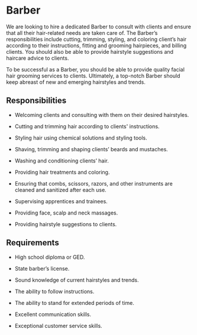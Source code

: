 # Barber

We are looking to hire a dedicated Barber to consult with clients and ensure that all their hair-related needs are taken care of. The Barber’s responsibilities include cutting, trimming, styling, and coloring client’s hair according to their instructions, fitting and grooming hairpieces, and billing clients. You should also be able to provide hairstyle suggestions and haircare advice to clients.

To be successful as a Barber, you should be able to provide quality facial hair grooming services to clients. Ultimately, a top-notch Barber should keep abreast of new and emerging hairstyles and trends.

## Responsibilities

* Welcoming clients and consulting with them on their desired hairstyles.

* Cutting and trimming hair according to clients' instructions.

* Styling hair using chemical solutions and styling tools.

* Shaving, trimming and shaping clients’ beards and mustaches.

* Washing and conditioning clients’ hair.

* Providing hair treatments and coloring.

* Ensuring that combs, scissors, razors, and other instruments are cleaned and sanitized after each use.

* Supervising apprentices and trainees.

* Providing face, scalp and neck massages.

* Providing hairstyle suggestions to clients.

## Requirements

* High school diploma or GED.

* State barber’s license.

* Sound knowledge of current hairstyles and trends.

* The ability to follow instructions.

* The ability to stand for extended periods of time.

* Excellent communication skills.

* Exceptional customer service skills.

